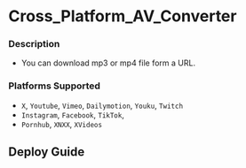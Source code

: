 # Cross_Platform_AV_Converter
### Description
- You can download mp3 or mp4 file form a URL.
### Platforms Supported
- `X`, `Youtube`, `Vimeo`, `Dailymotion`, `Youku`, `Twitch`
- `Instagram`, `Facebook`, `TikTok`,
- `Pornhub`, `XNXX`, `XVideos`
## Deploy Guide